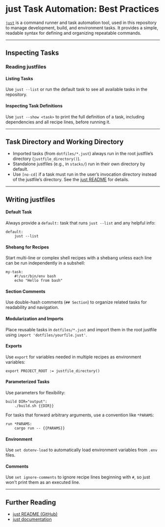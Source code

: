 # just Task Automation: Best Practices

[`just`](https://just.systems/) is a command runner and task automation tool, used in this repository to manage development, build, and environment tasks. It provides a simple, readable syntax for defining and organizing repeatable commands.

---

## Inspecting Tasks

### Reading justfiles

#### Listing Tasks

Use `just --list` or run the default task to see all available tasks in the repository.

#### Inspecting Task Definitions

Use `just --show <task>` to print the full definition of a task, including dependencies and all recipe lines, before running it.

---

## Task Directory and Working Directory

- Imported tasks (from `dotfiles/*.just`) always run in the root justfile’s directory (`justfile_directory()`).
- Standalone justfiles (e.g., in `stacks/`) run in their own directory by default.
- Use `[no-cd]` if a task must run in the user’s invocation directory instead of the justfile’s directory. See the [just README](https://github.com/casey/just/blob/master/README.md#working-directory) for details.

---

## Writing justfiles

#### Default Task

Always provide a `default:` task that runs `just --list` and any helpful info:

```just
default:
    just --list
```

#### Shebang for Recipes

Start multi-line or complex shell recipes with a shebang unless each line can be run independently in a subshell:

```just
my-task:
    #!/usr/bin/env bash
    echo "Hello from bash"
```

#### Section Comments

Use double-hash comments (`## Section`) to organize related tasks for readability and navigation.

#### Modularization and Imports

Place reusable tasks in `dotfiles/*.just` and import them in the root justfile using `import 'dotfiles/yourfile.just'`.

#### Exports

Use `export` for variables needed in multiple recipes as environment variables:

```just
export PROJECT_ROOT := justfile_directory()
```

#### Parameterized Tasks

Use parameters for flexibility:

```just
build DIR="output":
    ./build.sh {{DIR}}
```

For tasks that forward arbitrary arguments, use a convention like `*PARAMS`:

```just
run *PARAMS:
    cargo run -- {{PARAMS}}
```

#### Environment

Use `set dotenv-load` to automatically load environment variables from `.env` files.

#### Comments

Use `set ignore-comments` to ignore recipe lines beginning with `#`, so just won't print them as an executed line.

---

## Further Reading

- [just README (GitHub)](https://github.com/casey/just/blob/master/README.md)
- [just documentation](https://just.systems/man/en/)


